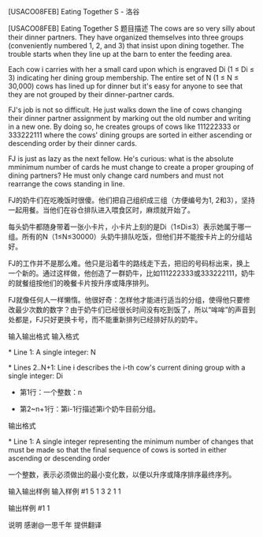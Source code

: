



[USACO08FEB] Eating Together S - 洛谷














[USACO08FEB] Eating Together S
题目描述
The cows are so very silly about their dinner partners. They have organized themselves into three groups (conveniently numbered 1, 2, and 3) that insist upon dining together. The trouble starts when they line up at the barn to enter the feeding area.

Each cow i carries with her a small card upon which is engraved Di (1 ≤ Di ≤ 3) indicating her dining group membership. The entire set of N (1 ≤ N ≤ 30,000) cows has lined up for dinner but it's easy for anyone to see that they are not grouped by their dinner-partner cards.

FJ's job is not so difficult. He just walks down the line of cows changing their dinner partner assignment by marking out the old number and writing in a new one. By doing so, he creates groups of cows like 111222333 or 333222111 where the cows' dining groups are sorted in either ascending or descending order by their dinner cards.

FJ is just as lazy as the next fellow. He's curious: what is the absolute mminimum number of cards he must change to create a proper grouping of dining partners? He must only change card numbers and must not rearrange the cows standing in line.

FJ的奶牛们在吃晚饭时很傻。他们把自己组织成三组（方便编号为1, 2和3），坚持一起用餐。当他们在谷仓排队进入喂食区时，麻烦就开始了。


每头奶牛都随身带着一张小卡片，小卡片上刻的是Di（1≤Di≤3）表示她属于哪一组。所有的N（1≤N≤30000）头奶牛排队吃饭，但他们并不能按卡片上的分组站好。


FJ的工作并不是那么难。他只是沿着牛的路线走下去，把旧的号码标出来，换上一个新的。通过这样做，他创造了一群奶牛，比如111222333或333222111，奶牛的就餐组按他们的晚餐卡片按升序或降序排列。


FJ就像任何人一样懒惰。他很好奇：怎样他才能进行适当的分组，使得他只要修改最少次数的数字？由于奶牛们已经很长时间没有吃到饭了，所以“哞哞”的声音到处都是，FJ只好更换卡号，而不能重新排列已经排好队的奶牛。

输入输出格式
输入格式

\* Line 1: A single integer: N

\* Lines 2..N+1: Line i describes the i-th cow's current dining group with a single integer: Di

- 第1行：一个整数：n

- 第2~n+1行：第i-1行描述第i个奶牛目前分组。

输出格式

\* Line 1: A single integer representing the minimum number of changes that must be made so that the final sequence of cows is sorted in either ascending or descending order

一个整数，表示必须做出的最小变化数，以便以升序或降序排序最终序列。

输入输出样例
输入样例 #1
5
1
3
2
1
1

输出样例 #1
1

说明
感谢@一思千年 提供翻译








